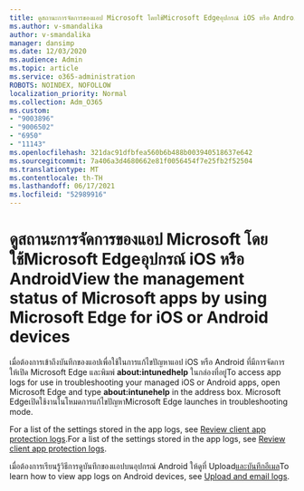 ```yaml
---
title: ดูสถานะการจัดการของแอป Microsoft โดยใช้Microsoft Edgeอุปกรณ์ iOS หรือ Android
ms.author: v-smandalika
author: v-smandalika
manager: dansimp
ms.date: 12/03/2020
ms.audience: Admin
ms.topic: article
ms.service: o365-administration
ROBOTS: NOINDEX, NOFOLLOW
localization_priority: Normal
ms.collection: Adm_O365
ms.custom:
- "9003896"
- "9006502"
- "6950"
- "11143"
ms.openlocfilehash: 321dac91dfbfea560b6b488b003940518637e642
ms.sourcegitcommit: 7a406a3d4680662e81f0056454f7e25fb2f52504
ms.translationtype: MT
ms.contentlocale: th-TH
ms.lasthandoff: 06/17/2021
ms.locfileid: "52989916"
---
```

# <a name="view-the-management-status-of-microsoft-apps-by-using-microsoft-edge-for-ios-or-android-devices"></a><span data-ttu-id="ac9e7-102">ดูสถานะการจัดการของแอป Microsoft โดยใช้Microsoft Edgeอุปกรณ์ iOS หรือ Android</span><span class="sxs-lookup"><span data-stu-id="ac9e7-102">View the management status of Microsoft apps by using Microsoft Edge for iOS or Android devices</span></span>

<span data-ttu-id="ac9e7-103">เมื่อต้องการเข้าถึงบันทึกของแอปเพื่อใช้ในการแก้ไขปัญหาแอป iOS หรือ Android ที่มีการจัดการ ให้เปิด Microsoft Edge และพิมพ์ **about:intunedhelp** ในกล่องที่อยู่</span><span class="sxs-lookup"><span data-stu-id="ac9e7-103">To access app logs for use in troubleshooting your managed iOS or Android apps, open Microsoft Edge and type **about:intunehelp** in the address box.</span></span> <span data-ttu-id="ac9e7-104">Microsoft Edgeเปิดใช้งานในโหมดการแก้ไขปัญหา</span><span class="sxs-lookup"><span data-stu-id="ac9e7-104">Microsoft Edge launches in troubleshooting mode.</span></span>

<span data-ttu-id="ac9e7-105">For a list of the settings stored in the app logs, see [Review client app protection logs](/mem/intune/apps/app-protection-policy-settings-log).</span><span class="sxs-lookup"><span data-stu-id="ac9e7-105">For a list of the settings stored in the app logs, see [Review client app protection logs](/mem/intune/apps/app-protection-policy-settings-log).</span></span>

<span data-ttu-id="ac9e7-106">เมื่อต้องการเรียนรู้วิธีการดูบันทึกของแอปบนอุปกรณ์ Android ให้ดูที่ Upload[และบันทึกอีเมล](/mem/intune/user-help/send-logs-to-your-it-admin-by-email-android)</span><span class="sxs-lookup"><span data-stu-id="ac9e7-106">To learn how to view app logs on Android devices, see [Upload and email logs](/mem/intune/user-help/send-logs-to-your-it-admin-by-email-android).</span></span>
